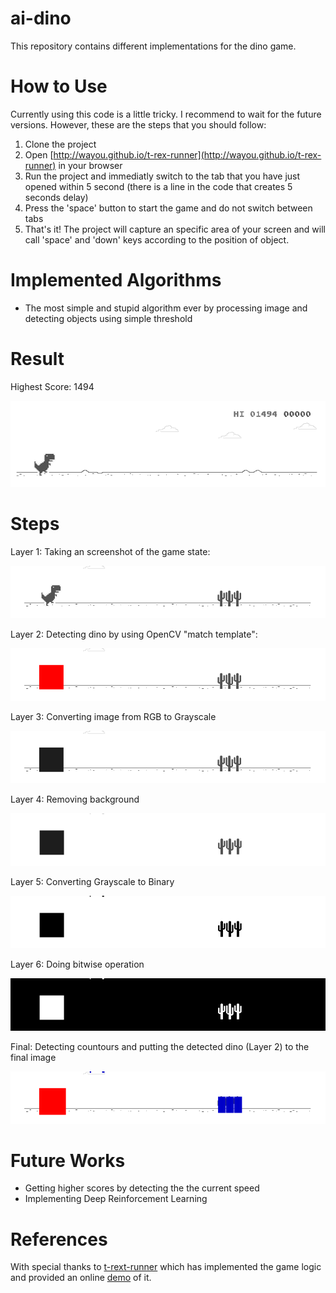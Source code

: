 # ai-dino
This repository contains different implementations for the dino game.

# How to Use
Currently using this code is a little tricky. I recommend to wait for the future versions. However, these are the steps that you should follow:
1. Clone the project
2. Open [http://wayou.github.io/t-rex-runner](http://wayou.github.io/t-rex-runner) in your browser
3. Run the project and immediatly switch to the tab that you have just opened within 5 second (there is a line in the code that creates 5 seconds delay)
4. Press the 'space' button to start the game and do not switch between tabs
5. That's it! The project will capture an specific area of your screen and will call 'space' and 'down' keys according to the position of object.


# Implemented Algorithms
- The most simple and stupid algorithm ever by processing image and detecting objects using simple threshold


# Result
Highest Score: 1494

![Dino Gif](_doc/dino.gif)

# Steps
Layer 1: Taking an screenshot of the game state:

![Image 1](_doc/75-image1.png)

Layer 2: Detecting dino by using OpenCV "match template":

![Image 2](_doc/75-image2.png)

Layer 3: Converting image from RGB to Grayscale

![Image 3](_doc/75-image3.png)

Layer 4: Removing background

![Image 4](_doc/75-image4.png)

Layer 5: Converting Grayscale to Binary

![Image 5](_doc/75-image5.png)

Layer 6: Doing bitwise operation

![Image 6](_doc/75-image6.png)

Final: Detecting countours and putting the detected dino (Layer 2) to the final image

![Image 7](_doc/75-image7.png)

# Future Works
- Getting higher scores by detecting the the current speed
- Implementing Deep Reinforcement Learning

# References
With special thanks to [t-rext-runner](https://github.com/wayou/t-rex-runner) which has implemented the game logic and provided an online [demo](http://wayou.github.io/t-rex-runner) of it.
